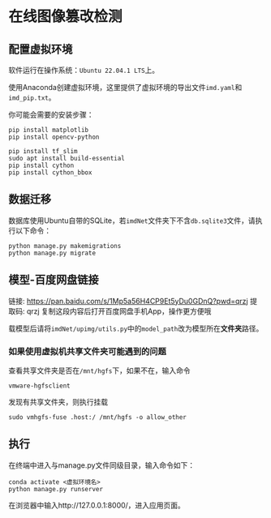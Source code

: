 # 在线图像篡改检测

## 配置虚拟环境

软件运行在操作系统：`Ubuntu 22.04.1 LTS`上。

使用Anaconda创建虚拟环境，这里提供了虚拟环境的导出文件`imd.yaml`和`imd_pip.txt`。

你可能会需要的安装步骤：

```
pip install matplotlib
pip install opencv-python

pip install tf_slim
sudo apt install build-essential
pip install cython
pip install cython_bbox
```



## 数据迁移

数据库使用Ubuntu自带的SQLite，若`imdNet`文件夹下不含`db.sqlite3`文件，请执行以下命令：

```
python manage.py makemigrations
python manage.py migrate
```



## 模型-百度网盘链接

链接: https://pan.baidu.com/s/1Mp5a56H4CP9Et5yDu0GDnQ?pwd=qrzj 提取码: qrzj 复制这段内容后打开百度网盘手机App，操作更方便哦

载模型后请将`imdNet/upimg/utils.py`中的`model_path`改为模型所在**文件夹**路径。

### 如果使用虚拟机共享文件夹可能遇到的问题
查看共享文件夹是否在`/mnt/hgfs`下，如果不在，输入命令  
```
vmware-hgfsclient
```
发现有共享文件夹，则执行挂载  
```
sudo vmhgfs-fuse .host:/ /mnt/hgfs -o allow_other 
```


## 执行

在终端中进入与manage.py文件同级目录，输入命令如下：

```
conda activate <虚拟环境名>
python manage.py runserver
```

在浏览器中输入http://127.0.0.1:8000/，进入应用页面。




